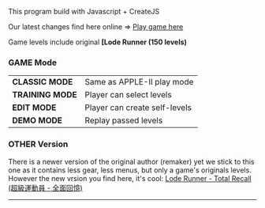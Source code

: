 
This program build with Javascript + CreateJS

Our latest changes find here online => [Play game here](https://angrybud.com/games/loderunner/)

Game levels include original <b>[Lode Runner (150 levels)</b>

### GAME Mode
<table>
<tr>
<td><b>CLASSIC MODE</b></td> 
<td>Same as APPLE-II play mode</td>
</tr>

<tr>
<td><b>TRAINING MODE</b></td> 
<td>Player can select levels</td>
</tr>

<tr>
<td><b>EDIT MODE</b></td> 
<td>Player can create self-levels</td>
</tr>

<tr>
<td><b>DEMO MODE</b></td> 
<td>Replay passed levels</td>
</tr>

</table>

### OTHER Version

There is a newer version of the original author (remaker) yet we stick to this one as it contains less gear, less menus, but only a game's originals levels. However the new vrsion you find here, it's cool: <a target="_blank" href="https://github.com/SimonHung/LodeRunner_TotalRecall">Lode Runner - Total Recall (超級運動員 - 全面回憶)</a>
 

------------------------------------
